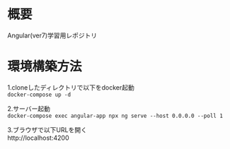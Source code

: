 # 概要
Angular(ver7)学習用レポジトリ


# 環境構築方法
1.cloneしたディレクトリで以下をdocker起動  
`docker-compose up -d`

2.サーバー起動  
`docker-compose exec angular-app npx ng serve --host 0.0.0.0 --poll 1`

3.ブラウザで以下URLを開く  
http://localhost:4200

